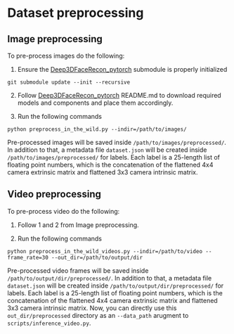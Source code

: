 # Dataset preprocessing

## Image preprocessing
To pre-process images do the following:
1. Ensure the [Deep3DFaceRecon_pytorch](https://github.com/sicxu/Deep3DFaceRecon_pytorch/) submodule is properly initialized
```
git submodule update --init --recursive
```
2. Follow [Deep3DFaceRecon_pytorch](https://github.com/sicxu/Deep3DFaceRecon_pytorch/) README.md to download required models and components and place them accordingly.

3. Run the following commands
```
python preprocess_in_the_wild.py --indir=/path/to/images/
```
Pre-processed images will be saved inside `/path/to/images/preprocessed/`. In addition to that, a metadata file `dataset.json` will be created inside `/path/to/images/preprocessed/` for labels. Each label is a 25-length list of floating point numbers, which is the concatenation of the flattened 4x4 camera extrinsic matrix and flattened 3x3 camera intrinsic matrix.

## Video preprocessing
To pre-process video do the following:
1. Follow 1 and 2 from Image preprocessing. 

2. Run the following commands
```
python preprocess_in_the_wild_videos.py --indir=/path/to/video --frame_rate=30 --out_dir=/path/to/output/dir
```
Pre-processed video frames will be saved inside `/path/to/output/dir/preprocessed/`. In addition to that, a metadata file `dataset.json` will be created inside `/path/to/output/dir/preprocessed/` for labels. Each label is a 25-length list of floating point numbers, which is the concatenation of the flattened 4x4 camera extrinsic matrix and flattened 3x3 camera intrinsic matrix. Now, you can directly use this `out_dir/preprocessed` directory as an `--data_path` arugment to `scripts/inference_video.py`.